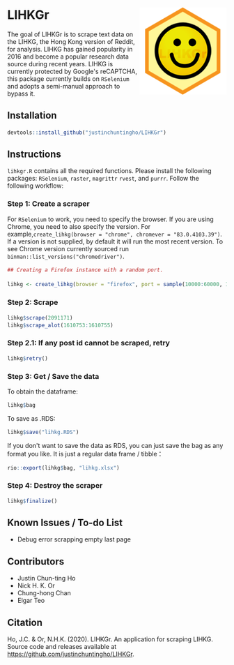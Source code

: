 
# LIHKGr <img src="man/figures/lihkgr.png" align="right" height="200" />
The goal of LIHKGr is to scrape text data on the LIHKG, the Hong Kong version of Reddit, for analysis. LIHKG has gained popularity in 2016 and become a popular research data source during recent years. LIHKG is currently protected by Google's reCAPTCHA, this package currently builds on `RSelenium` and adopts a semi-manual approach to bypass it.

## Installation
```r
devtools::install_github("justinchuntingho/LIHKGr")
```

## Instructions
`lihkgr.R` contains all the required functions. Please install the following packages: `RSelenium`, `raster`, `magrittr` `rvest`, and `purrr`. Follow the following workflow:

### Step 1: Create a scraper
For `RSelenium` to work, you need to specify the browser. If you are using Chrome, you need to also specify the version. For example,`create_lihkg(browser = "chrome", chromever = "83.0.4103.39")`. If a version is not supplied, by default it will run the most recent version. To see Chrome version currently sourced run `binman::list_versions("chromedriver")`.

```r
## Creating a Firefox instance with a random port.

lihkg <- create_lihkg(browser = "firefox", port = sample(10000:60000, 1), verbose = FALSE)
```

### Step 2: Scrape

```r
lihkg$scrape(2091171)
lihkg$scrape_alot(1610753:1610755)
```

### Step 2.1: If any post id cannot be scraped, retry

```r
lihkg$retry()
```

### Step 3: Get / Save the data

To obtain the dataframe:
```r
lihkg$bag
```

To save as .RDS:
```r
lihkg$save("lihkg.RDS")
```
If you don't want to save the data as RDS, you can just save the bag as any format you like. It is just a regular data frame / tibble：
```r
rio::export(lihkg$bag, "lihkg.xlsx")
```

### Step 4: Destroy the scraper

```r
lihkg$finalize()
```

## Known Issues / To-do List

* Debug error scrapping empty last page

## Contributors

* Justin Chun-ting Ho
* Nick H. K. Or
* Chung-hong Chan
* Elgar Teo

## Citation
Ho, J.C. & Or, N.H.K. (2020). LIHKGr. An application for scraping LIHKG. Source code and releases available at https://github.com/justinchuntingho/LIHKGr.
